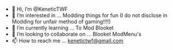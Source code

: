 - 👋 Hi, I’m @KeneticTWF
- 👀 I’m interested in ... Modding things for fun (I do not disclose in Modding for unfair method of gaming!!!!)
- 🌱 I’m currently learning ... To Mod Blooket
- 💞️ I’m looking to collaborate on ... Blooket ModMenu's
- 📫 How to reach me ... kenetictwf@gmail.com

<!---
KeneticTWF/KeneticTWF is a ✨ special ✨ repository because its `README.md` (this file) appears on your GitHub profile.
You can click the Preview link to take a look at your changes.
--->
